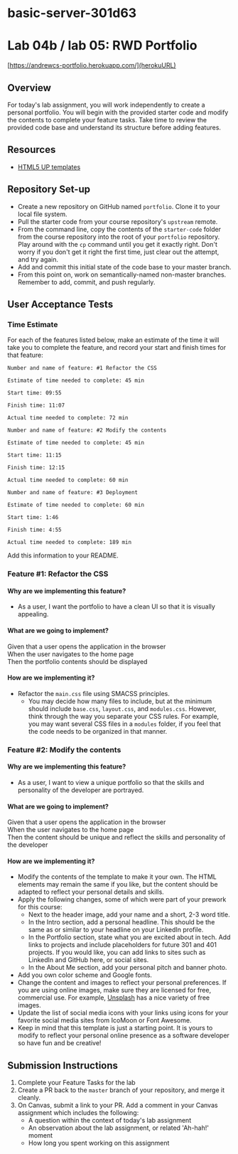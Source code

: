 # basic-server-301d63

# Lab 04b / lab 05: RWD Portfolio

[https://andrewcs-portfolio.herokuapp.com/](herokuURL)

## Overview

For today's lab assignment, you will work independently to create a personal portfolio. You will begin with the provided starter code and modify the contents to complete your feature tasks. Take time to review the provided code base and understand its structure before adding features.

## Resources

- [HTML5 UP templates](https://html5up.net/)

## Repository Set-up

- Create a new repository on GitHub named `portfolio`. Clone it to your local file system.
- Pull the starter code from your course repository's `upstream` remote.
- From the command line, copy the contents of the `starter-code` folder from the course repository into the root of your `portfolio` repository. Play around with the `cp` command until you get it exactly right. Don't worry if you don't get it right the first time, just clear out the attempt, and try again.
- Add and commit this initial state of the code base to your master branch.
- From this point on, work on semantically-named non-master branches. Remember to add, commit, and push regularly.

## User Acceptance Tests

### Time Estimate

For each of the features listed below, make an estimate of the time it will take you to complete the feature, and record your start and finish times for that feature:

```
Number and name of feature: #1 Refactor the CSS

Estimate of time needed to complete: 45 min

Start time: 09:55

Finish time: 11:07

Actual time needed to complete: 72 min
```

```
Number and name of feature: #2 Modify the contents

Estimate of time needed to complete: 45 min

Start time: 11:15

Finish time: 12:15

Actual time needed to complete: 60 min
```

```
Number and name of feature: #3 Deployment

Estimate of time needed to complete: 60 min

Start time: 1:46

Finish time: 4:55

Actual time needed to complete: 189 min
```

Add this information to your README.

### Feature #1: Refactor the CSS 

#### Why are we implementing this feature?

- As a user, I want the portfolio to have a clean UI so that it is visually appealing.

#### What are we going to implement?

Given that a user opens the application in the browser  
When the user navigates to the home page  
Then the portfolio contents should be displayed  

#### How are we implementing it?

- Refactor the `main.css` file using SMACSS principles.
  - You may decide how many files to include, but at the minimum should include  `base.css`, `layout.css`, and `modules.css`. However, think through the way you separate your CSS rules. For example, you may want several CSS files in a `modules` folder, if you feel that the code needs to be organized in that manner.

### Feature #2: Modify the contents

#### Why are we implementing this feature?

- As a user, I want to view a unique portfolio so that the skills and personality of the developer are portrayed.

#### What are we going to implement?

Given that a user opens the application in the browser  
When the user navigates to the home page  
Then the content should be unique and reflect the skills and personality of the developer  

#### How are we implementing it?

- Modify the contents of the template to make it your own. The HTML elements may remain the same if you like, but the content should be adapted to reflect your personal details and skills.
- Apply the following changes, some of which were part of your prework for this course:
  - Next to the header image, add your name and a short, 2-3 word title.
  - In the Intro section, add a personal headline. This should be the same as or similar to your headline on your LinkedIn profile.
  - In the Portfolio section, state what you are excited about in tech. Add links to projects and include placeholders for future 301 and 401 projects. If you would like, you can add links to sites such as LinkedIn and GitHub here, or social sites.
  - In the About Me section, add your personal pitch and banner photo. 
- Add you own color scheme and Google fonts.
- Change the content and images to reflect your personal preferences. If you are using online images, make sure they are licensed for free, commercial use. For example, [Unsplash](https://unsplash.com/) has a nice variety of free images. 
- Update the list of social media icons with your links using icons for your favorite social media sites from IcoMoon or Font Awesome.
- Keep in mind that this template is just a starting point. It is yours to modify to reflect your personal online presence as a software developer so have fun and be creative!

## Submission Instructions

1. Complete your Feature Tasks for the lab
1. Create a PR back to the `master` branch of your repository, and merge it cleanly.
1. On Canvas, submit a link to your PR. Add a comment in your Canvas assignment which includes the following:
    - A question within the context of today's lab assignment
    - An observation about the lab assignment, or related 'Ah-hah!' moment
    - How long you spent working on this assignment
